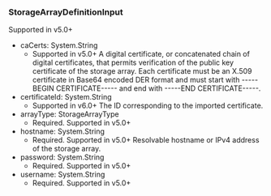 ### StorageArrayDefinitionInput
Supported in v5.0+

- caCerts: System.String
  - Supported in v5.0+
      A digital certificate, or concatenated chain of digital certificates, that permits verification of the public key certificate of the storage array. Each certificate must be an X.509 certificate in Base64 encoded DER format and must start with -----BEGIN CERTIFICATE----- and end with -----END CERTIFICATE-----.
- certificateId: System.String
  - Supported in v6.0+
      The ID corresponding to the imported certificate.
- arrayType: StorageArrayType
  - Required. Supported in v5.0+
- hostname: System.String
  - Required. Supported in v5.0+
      Resolvable hostname or IPv4 address of the storage array.
- password: System.String
  - Required. Supported in v5.0+
- username: System.String
  - Required. Supported in v5.0+
